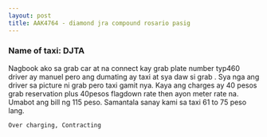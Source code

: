 ```yaml
---
layout: post
title: AAK4764 - diamond jra compound rosario pasig
---
```


### Name of taxi: DJTA

Nagbook ako sa grab car at na connect kay grab plate number typ460 driver ay manuel pero ang dumating ay taxi at sya daw si grab . Sya nga ang driver sa picture ni grab pero taxi gamit nya. Kaya ang charges ay 40 pesos grab reservation plus 40pesos flagdown rate then ayon meter  rate na. Umabot ang bill ng 115 peso. Samantala sanay kami sa taxi 61 to 75 peso lang. 

```Over charging, Contracting```
